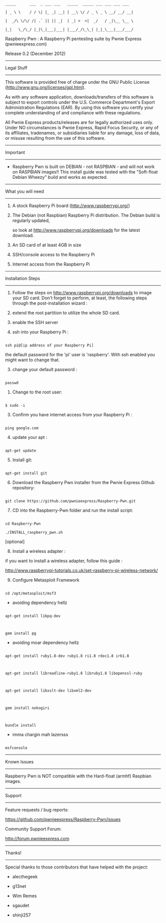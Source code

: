  ```
 _____      ___  _ ___ ___   _____  _____ ___ ___ ___ ___
 | _ \ \    / / \| |_ _| __| | __\ \/ / _ \ _ \ __/ __/ __|
 |  _/\ \/\/ /| .` || || _|  | _| >  <|  _/   / _|\__ \__ \
 |_|   \_/\_/ |_|\_|___|___| |___/_/\_\_| |_|_\___|___/___/
```

 Raspberry Pwn : A Raspberry Pi pentesting suite by Pwnie Express (pwnieexpress.com)
 
 Release 0.2 (December 2012)

----------------------------------------------
Legal Stuff
----------------------------------------------

This software is provided free of charge under the GNU Public License (http://www.gnu.org/licenses/gpl.html). 

As with any software application, downloads/transfers of this software is subject to export controls under the U.S. Commerce Department's Export Administration Regulations (EAR). By using this software you certify your complete understanding of and compliance with these regulations.

All Pwnie Express products/releases are for legally authorized uses only. Under NO circumstances is Pwnie Express, Rapid Focus Security, or any of its affiliates, tradenames, or subsidiaries liable for any damage, loss of data, or misuse resulting from the use of this software.

----------------------------------------------
Important
----------------------------------------------
* Raspberry Pwn is built on DEBIAN - not RASPBIAN - and will not work on RASPBIAN images!! This install guide was tested with the "Soft-float Debian Wheezy" build and works as expected.

----------------------------------------------
What you will need
----------------------------------------------

1. A stock Raspberry Pi board (http://www.raspberrypi.org/)
2. The Debian (not Raspbian) Raspberry Pi distribution. The Debian build is regularly updated,
   so look at http://www.raspberrypi.org/downloads for the latest download.
3. An SD card of at least 4GB in size
4. SSH/console access to the Raspberry Pi
5. Internet access from the Raspberry Pi

----------------------------------------------
Installation Steps
----------------------------------------------

1. Follow the steps on http://www.raspberrypi.org/downloads to image your SD card. Don't forget to perform, at least, the following steps through the post-installation wizard :
  1. extend the root partition to utilize the whole SD card.
  1. enable the SSH server

2. ssh into your Raspberry Pi :

```
ssh pi@[ip address of your Raspberry Pi]
```

  the default password for the 'pi' user is 'raspberry'. With ssh enabled you might want to change that.

3. change your default password :

```
passwd
```

1. Change to the root user:

```
$ sudo -i
```

3. Confirm you have internet access from your Raspberry Pi :

```
ping google.com
```

4. update your apt :

```
apt-get update
```

5. Install git:

```
apt-get install git
```

6. Download the Raspberry Pwn installer from the Pwnie Express Github repository:

```
git clone https://github.com/pwnieexpress/Raspberry-Pwn.git
```

7. CD into the Raspberry-Pwn folder and run the install script:

```
cd Raspberry-Pwn
./INSTALL_raspberry_pwn.sh
```

[optional]

8. Install a wireless adapter :

  if you want to install a wireless adapter, follow this guide :
  http://www.raspberrypi-tutorials.co.uk/set-raspberry-pi-wireless-network/

9. Configure Metasploit Framework

```
cd /opt/metasploit/msf3
```

- avoiding dependency hellz

```
apt-get install libpq-dev

gem install pg
```

- avoiding moar dependency hellz

```
apt-get install ruby1.8-dev ruby1.8 ri1.8 rdoc1.8 irb1.8

apt-get install libreadline-ruby1.8 libruby1.8 libopenssl-ruby

apt-get install libxslt-dev libxml2-dev

gem install nokogiri

bundle install
```

- imma chargin mah lazersss

```
msfconsole
```

----------------------------------------------
Known Issues
----------------------------------------------

Raspberry Pwn is NOT compatible with the Hard-float (armhf) Raspbian images.

----------------------------------------------
Support
----------------------------------------------

Feature requests / bug reports:
https://github.com/pwnieexpress/Raspberry-Pwn/issues

Community Support Forum:
http://forum.pwnieexpress.com

----------------------------------------------
Thanks!
----------------------------------------------
Special thanks to those contributors that have helped with the project:

* alecthegeek
* g13net
* Wim Remes
* sgaudet
* shinji257 
